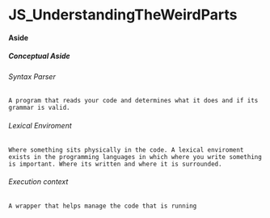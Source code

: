 # JS_UnderstandingTheWeirdParts
#### Aside
##### Conceptual Aside
###### Syntax Parser 
    A program that reads your code and determines what it does and if its grammar is valid.
###### Lexical Enviroment 
    Where something sits physically in the code. A lexical enviroment exists in the programming languages in which where you write something is important. Where its written and where it is surrounded.
###### Execution context 
    A wrapper that helps manage the code that is running

